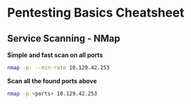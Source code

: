 # Pentesting Basics Cheatsheet

## Service Scanning - NMap
**Simple and fast scan on all ports**
```bash
nmap -p- --min-rate 10.129.42.253
```
**Scan all the found ports above**
```bash
nmap -p <ports> 10.129.42.253
```



